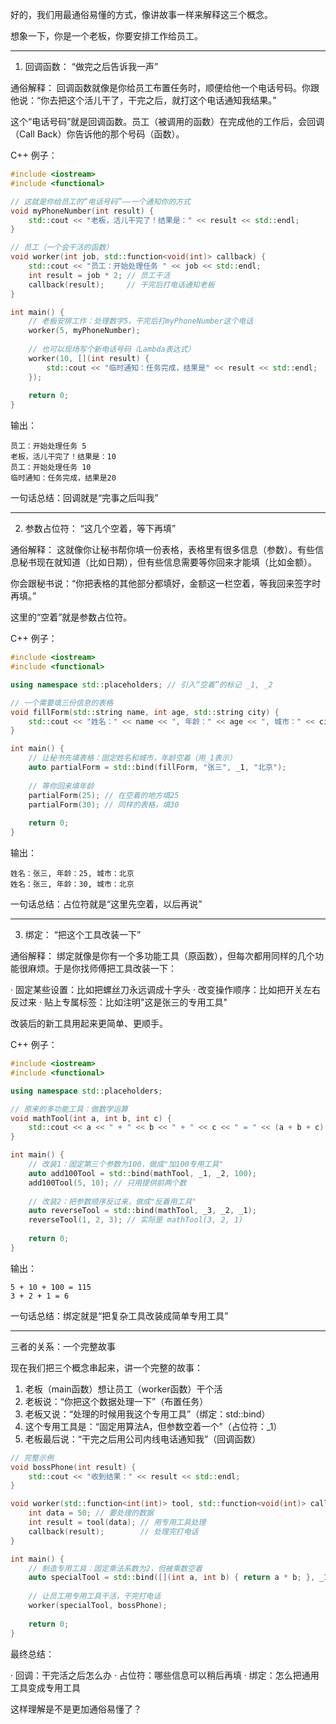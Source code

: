 好的，我们用最通俗易懂的方式，像讲故事一样来解释这三个概念。

想象一下，你是一个老板，你要安排工作给员工。

---

1. 回调函数： “做完之后告诉我一声”

通俗解释： 回调函数就像是你给员工布置任务时，顺便给他一个电话号码。你跟他说：“你去把这个活儿干了，干完之后，就打这个电话通知我结果。”

这个“电话号码”就是回调函数。员工（被调用的函数）在完成他的工作后，会回调（Call Back）你告诉他的那个号码（函数）。

C++ 例子：

```cpp
#include <iostream>
#include <functional>

// 这就是你给员工的“电话号码”——一个通知你的方式
void myPhoneNumber(int result) {
    std::cout << "老板，活儿干完了！结果是：" << result << std::endl;
}

// 员工（一个会干活的函数）
void worker(int job, std::function<void(int)> callback) {
    std::cout << "员工：开始处理任务 " << job << std::endl;
    int result = job * 2; // 员工干活
    callback(result);     // 干完后打电话通知老板
}

int main() {
    // 老板安排工作：处理数字5，干完后打myPhoneNumber这个电话
    worker(5, myPhoneNumber);
    
    // 也可以现场写个新电话号码（Lambda表达式）
    worker(10, [](int result) {
        std::cout << "临时通知：任务完成，结果是" << result << std::endl;
    });
    
    return 0;
}
```

输出：

```
员工：开始处理任务 5
老板，活儿干完了！结果是：10
员工：开始处理任务 10
临时通知：任务完成，结果是20
```

一句话总结：回调就是“完事之后叫我”

---

2. 参数占位符： “这几个空着，等下再填”

通俗解释： 这就像你让秘书帮你填一份表格，表格里有很多信息（参数）。有些信息秘书现在就知道（比如日期），但有些信息需要等你回来才能填（比如金额）。

你会跟秘书说：“你把表格的其他部分都填好，金额这一栏空着，等我回来签字时再填。”

这里的“空着”就是参数占位符。

C++ 例子：

```cpp
#include <iostream>
#include <functional>

using namespace std::placeholders; // 引入“空着”的标记 _1, _2

// 一个需要填三份信息的表格
void fillForm(std::string name, int age, std::string city) {
    std::cout << "姓名：" << name << ", 年龄：" << age << ", 城市：" << city << std::endl;
}

int main() {
    // 让秘书先填表格：固定姓名和城市，年龄空着（用_1表示）
    auto partialForm = std::bind(fillForm, "张三", _1, "北京");
    
    // 等你回来填年龄
    partialForm(25); // 在空着的地方填25
    partialForm(30); // 同样的表格，填30
    
    return 0;
}
```

输出：

```
姓名：张三, 年龄：25, 城市：北京
姓名：张三, 年龄：30, 城市：北京
```

一句话总结：占位符就是“这里先空着，以后再说”

---

3. 绑定： “把这个工具改装一下”

通俗解释： 绑定就像是你有一个多功能工具（原函数），但每次都用同样的几个功能很麻烦。于是你找师傅把工具改装一下：

· 固定某些设置：比如把螺丝刀永远调成十字头
· 改变操作顺序：比如把开关左右反过来
· 贴上专属标签：比如注明"这是张三的专用工具"

改装后的新工具用起来更简单、更顺手。

C++ 例子：

```cpp
#include <iostream>
#include <functional>

using namespace std::placeholders;

// 原来的多功能工具：做数学运算
void mathTool(int a, int b, int c) {
    std::cout << a << " + " << b << " + " << c << " = " << (a + b + c) << std::endl;
}

int main() {
    // 改装1：固定第三个参数为100，做成"加100专用工具"
    auto add100Tool = std::bind(mathTool, _1, _2, 100);
    add100Tool(5, 10); // 只用提供前两个数
    
    // 改装2：把参数顺序反过来，做成"反着用工具"
    auto reverseTool = std::bind(mathTool, _3, _2, _1);
    reverseTool(1, 2, 3); // 实际是 mathTool(3, 2, 1)
    
    return 0;
}
```

输出：

```
5 + 10 + 100 = 115
3 + 2 + 1 = 6
```

一句话总结：绑定就是“把复杂工具改装成简单专用工具”

---

三者的关系：一个完整故事

现在我们把三个概念串起来，讲一个完整的故事：

1. 老板（main函数）想让员工（worker函数）干个活
2. 老板说：“你把这个数据处理一下”（布置任务）
3. 老板又说：“处理的时候用我这个专用工具”（绑定：std::bind）
4. 这个专用工具是：“固定用算法A，但参数空着一个”（占位符：_1）
5. 老板最后说：“干完之后用公司内线电话通知我”（回调函数）

```cpp
// 完整示例
void bossPhone(int result) {
    std::cout << "收到结果：" << result << std::endl;
}

void worker(std::function<int(int)> tool, std::function<void(int)> callback) {
    int data = 50; // 要处理的数据
    int result = tool(data); // 用专用工具处理
    callback(result);        // 处理完打电话
}

int main() {
    // 制造专用工具：固定乘法系数为2，但被乘数空着
    auto specialTool = std::bind([](int a, int b) { return a * b; }, _1, 2);
    
    // 让员工用专用工具干活，干完打电话
    worker(specialTool, bossPhone);
    
    return 0;
}
```

最终总结：

· 回调：干完活之后怎么办
· 占位符：哪些信息可以稍后再填
· 绑定：怎么把通用工具变成专用工具

这样理解是不是更加通俗易懂了？